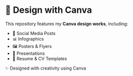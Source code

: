 # 🎨 Design with Canva

This repository features my **Canva design works**, including:  
- 🎨 Social Media Posts  
- 📊 Infographics  
- 🖼️ Posters & Flyers  
- 📖 Presentations  
- 📰 Resume & CV Templates  

✨ Designed with creativity using Canva
